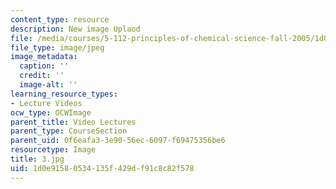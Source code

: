 ```yaml
---
content_type: resource
description: New image Uplaod
file: /media/courses/5-112-principles-of-chemical-science-fall-2005/1d0e91580534135f429df91c8c82f578_3.jpg
file_type: image/jpeg
image_metadata:
  caption: ''
  credit: ''
  image-alt: ''
learning_resource_types:
- Lecture Videos
ocw_type: OCWImage
parent_title: Video Lectures
parent_type: CourseSection
parent_uid: 0f6eafa3-3e90-56ec-6097-f69475356be6
resourcetype: Image
title: 3.jpg
uid: 1d0e9158-0534-135f-429d-f91c8c82f578
---
```

